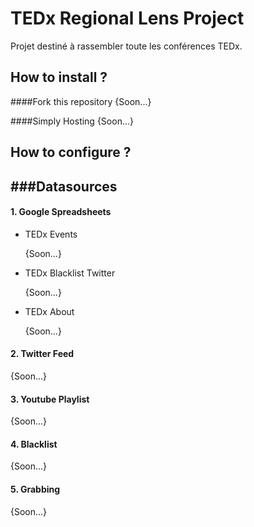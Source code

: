 TEDx Regional Lens Project
==========================

Projet destiné à rassembler toute les conférences TEDx.

How to install ?
----------------

####Fork this repository
{Soon...}

####Simply Hosting
{Soon...}


How to configure ?
------------------

###Datasources
--------------

#### 1. Google Spreadsheets

- TEDx Events

  {Soon...}

- TEDx Blacklist Twitter

  {Soon...}

- TEDx About

  {Soon...}

#### 2. Twitter Feed
  {Soon...}

#### 3. Youtube Playlist
  {Soon...}

#### 4. Blacklist
  {Soon...}

#### 5. Grabbing
{Soon...}
